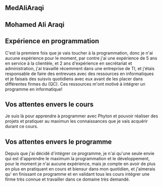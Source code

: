 ## MedAliAraqi
## Mohamed Ali Araqi
## Expérience en programmation
C'est la premiere fois que je vais toucher à la programmation, donc je n'ai aucune expérience pour le moment, par contre j'ai une expérience de 5 ans en service à la clientèle, et 2 ans d'expérience en secrétariat et administration, j'ai travaillé récemment dans une entreprise de TI, et j'étais responsable de faire des entrevues avec des ressources en informatiques et je faisais des suisvis quotidiens avec eux avant de les placer dans différentes firmes du (QC). Ces ressources m'ont motivé à intégrer un programme en informatique!

## Vos attentes envers le cours
Je suis là pour apprendre à programmer avec Phyton et pouvoir réaliser des projets et pratiquer au maximun les connaissances que je vais acquérir durant ce cours.

## Vos attentes envers le programme
Depuis que j'ai décidé d'intégrer ce programme, je n'ai qu'une seule envie qui est d'apprendre le maximum la programmation et le développement, pour le moment je n'ai aucune expérience, mais je compte en avoir de plus en plus en pratiquant en cours et biensur dans mon quotidien, et j'aimerais qu' en finissant ce programme et en validant tous les cours intégrer une firme très connue et travailler dans ce domaine très demandé.